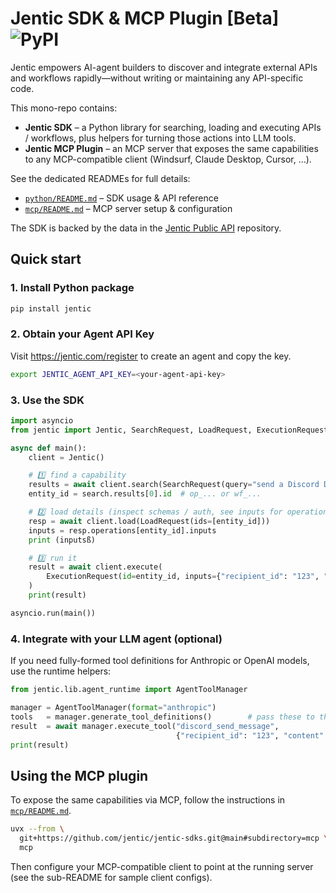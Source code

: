 # Jentic SDK & MCP Plugin [Beta] ![PyPI](https://img.shields.io/pypi/v/jentic?logo=pypi&color=blue)

Jentic empowers AI-agent builders to discover and integrate external APIs and workflows rapidly—without writing or maintaining any API-specific code.

This mono-repo contains:

- **Jentic SDK** – a Python library for searching, loading and executing APIs / workflows, plus helpers for turning those actions into LLM tools.
- **Jentic MCP Plugin** – an MCP server that exposes the same capabilities to any MCP-compatible client (Windsurf, Claude Desktop, Cursor, …).

See the dedicated READMEs for full details:

- [`python/README.md`](./python/README.md) – SDK usage & API reference
- [`mcp/README.md`](./mcp/README.md) – MCP server setup & configuration

The SDK is backed by the data in the [Jentic Public API](https://github.com/jentic/jentic-public-api) repository.

## Quick start

### 1. Install Python package

```bash
pip install jentic
```

### 2. Obtain your Agent API Key

Visit https://jentic.com/register to create an agent and copy the key.


```bash
export JENTIC_AGENT_API_KEY=<your-agent-api-key>
```

### 3. Use the SDK

```python
import asyncio
from jentic import Jentic, SearchRequest, LoadRequest, ExecutionRequest

async def main():
    client = Jentic()

    # 1️⃣ find a capability
    results = await client.search(SearchRequest(query="send a Discord DM"))
    entity_id = search.results[0].id  # op_... or wf_...

    # 2️⃣ load details (inspect schemas / auth, see inputs for operations)
    resp = await client.load(LoadRequest(ids=[entity_id]))
    inputs = resp.operations[entity_id].inputs
    print (inputsß)

    # 3️⃣ run it
    result = await client.execute(
        ExecutionRequest(id=entity_id, inputs={"recipient_id": "123", "content": "Hello!"})
    )
    print(result)

asyncio.run(main())
```

### 4. Integrate with your LLM agent (optional)

If you need fully-formed tool definitions for Anthropic or OpenAI models, use the runtime helpers:

```python
from jentic.lib.agent_runtime import AgentToolManager

manager = AgentToolManager(format="anthropic")
tools   = manager.generate_tool_definitions()        # pass these to the LLM
result  = await manager.execute_tool("discord_send_message",
                                     {"recipient_id": "123", "content": "Hi"})
print(result)
```

## Using the MCP plugin

To expose the same capabilities via MCP, follow the instructions in [`mcp/README.md`](./mcp/README.md).

```bash
uvx --from \
  git+https://github.com/jentic/jentic-sdks.git@main#subdirectory=mcp \
  mcp
```

Then configure your MCP-compatible client to point at the running server (see the sub-README for sample client configs).
